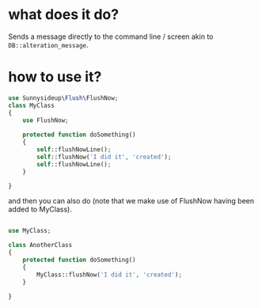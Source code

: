 # what does it do?

Sends a message directly to the command line / screen akin to `DB::alteration_message`.

# how to use it?
```php
use Sunnysideup\Flush\FlushNow;
class MyClass
{
    use FlushNow;
    
    protected function doSomething()
    {
        self::flushNowLine();
        self::flushNow('I did it', 'created');
        self::flushNowLine();
    }

}

```

and then you can also do (note that we make use of FlushNow having been added to MyClass). 

```php

use MyClass;

class AnotherClass
{    
    protected function doSomething()
    {
        MyClass::flushNow('I did it', 'created');
    }

}
```
